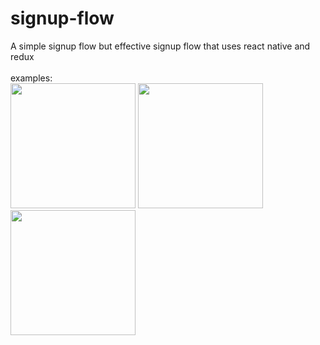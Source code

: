 # signup-flow
A simple signup flow but effective signup flow that uses react native and redux
<br/>
<br/>
examples: 
<br/>
<img src="https://user-images.githubusercontent.com/52887498/165638595-c8c1ea68-82b9-43ed-a121-8acfedb97e18.png" width="200" height="auto"/>
<img src="https://user-images.githubusercontent.com/52887498/165638591-f9c7dc90-b917-448d-8fd9-a4eb97b19aa2.png" width="200" height="auto"/> 
<img src="https://user-images.githubusercontent.com/52887498/165638592-f8ba4ece-1b67-4a2b-86a2-569cb0b04a7f.png" width="200" height="auto"/>


